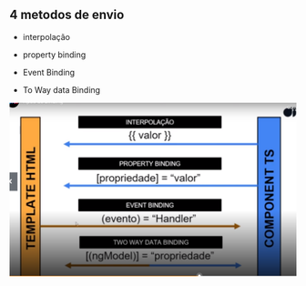 ## 4 metodos de envio 

- interpolação

- property binding 

- Event Binding 

- To Way data Binding

<img src="./imgs/ConceitoBinding.png">